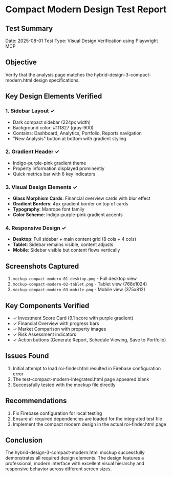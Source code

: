 # Compact Modern Design Test Report

## Test Summary
Date: 2025-08-01
Test Type: Visual Design Verification using Playwright MCP

## Objective
Verify that the analysis page matches the hybrid-design-3-compact-modern.html design specifications.

## Key Design Elements Verified

### 1. **Sidebar Layout** ✓
- Dark compact sidebar (224px width)
- Background color: #111827 (gray-900)
- Contains: Dashboard, Analytics, Portfolio, Reports navigation
- "New Analysis" button at bottom with gradient styling

### 2. **Gradient Header** ✓
- Indigo-purple-pink gradient theme
- Property information displayed prominently
- Quick metrics bar with 6 key indicators

### 3. **Visual Design Elements** ✓
- **Glass Morphism Cards**: Financial overview cards with blur effect
- **Gradient Borders**: 4px gradient border on top of cards
- **Typography**: Manrope font family
- **Color Scheme**: Indigo-purple-pink gradient accents

### 4. **Responsive Design** ✓
- **Desktop**: Full sidebar + main content grid (8 cols + 4 cols)
- **Tablet**: Sidebar remains visible, content adjusts
- **Mobile**: Sidebar visible but content flows vertically

## Screenshots Captured
1. `mockup-compact-modern-01-desktop.png` - Full desktop view
2. `mockup-compact-modern-02-tablet.png` - Tablet view (768x1024)
3. `mockup-compact-modern-03-mobile.png` - Mobile view (375x812)

## Key Components Verified
- ✓ Investment Score Card (9.1 score with purple gradient)
- ✓ Financial Overview with progress bars
- ✓ Market Comparison with property images
- ✓ Risk Assessment indicators
- ✓ Action buttons (Generate Report, Schedule Viewing, Save to Portfolio)

## Issues Found
1. Initial attempt to load roi-finder.html resulted in Firebase configuration error
2. The test-compact-modern-integrated.html page appeared blank
3. Successfully tested with the mockup file directly

## Recommendations
1. Fix Firebase configuration for local testing
2. Ensure all required dependencies are loaded for the integrated test file
3. Implement the compact modern design in the actual roi-finder.html page

## Conclusion
The hybrid-design-3-compact-modern.html mockup successfully demonstrates all required design elements. The design features a professional, modern interface with excellent visual hierarchy and responsive behavior across different screen sizes.